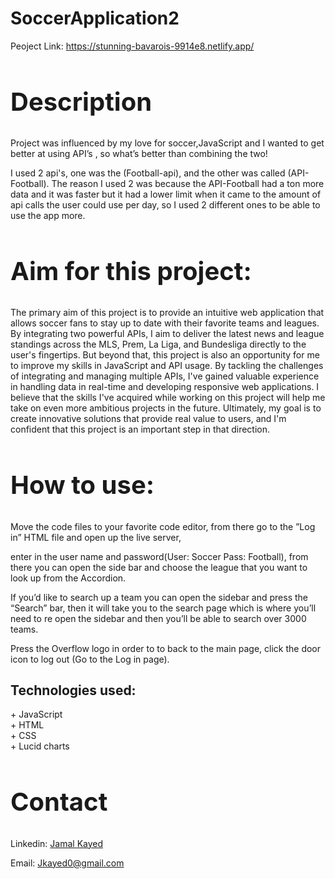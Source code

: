 # SoccerApplication2
Peoject Link: https://stunning-bavarois-9914e8.netlify.app/
<h2 style="font-size:40px">Description</h2>
<p>Project was influenced by my love for soccer,JavaScript and I wanted to get better at using API’s , so what’s better than combining the two!

I used 2 api's, one was the (Football-api), and the other was called (API-Football).
The reason I used 2 was because the API-Football had a ton more data and it was faster but it had a lower limit when it came to the amount of api calls the user could use per day, so I used 2 different ones to be able to use the app more.
</p>
<h2 style="font-size:40px">Aim for this project:</h2>
<p>The primary aim of this project is to provide an intuitive web application that allows soccer fans to stay up to date with their favorite teams and leagues. By integrating two powerful APIs, I aim to deliver the latest news and league standings across the MLS, Prem, La Liga, and Bundesliga directly to the user's fingertips.
But beyond that, this project is also an opportunity for me to improve my skills in JavaScript and API usage. By tackling the challenges of integrating and managing multiple APIs, I've gained valuable experience in handling data in real-time and developing responsive web applications.
I believe that the skills I've acquired while working on this project will help me take on even more ambitious projects in the future. Ultimately, my goal is to create innovative solutions that provide real value to users, and I'm confident that this project is an important step in that direction.
</p>
<h2 style="font-size:40px">How to use:</h2>
<p>Move the code files to your favorite code editor, from there go to the ”Log in” HTML file and open up the live server, 

enter in the user name and password(User: Soccer Pass: Football), from there you can open the side bar and choose the league that you want to look up from the Accordion. 

If you’d like to search up a team you can open the sidebar and press the “Search” bar, then it will take you to the search page which is where you’ll need to re open the sidebar and then you’ll be able to search over 3000 teams.

Press the Overflow logo in order to to back to the main page, click the door icon to log out (Go to the Log in page).
</p>

<h2>Technologies used:</h2>
<p>
+ JavaScript<br>
+ HTML<br>
+ CSS<br>
+ Lucid charts
</p>
<h2 style="font-size:40px">Contact</h2>

<p>
Linkedin: <a href="https://www.linkedin.com/in/jamal-kayed-009b87252/">Jamal Kayed</a>

Email: Jkayed0@gmail.com
</p>


